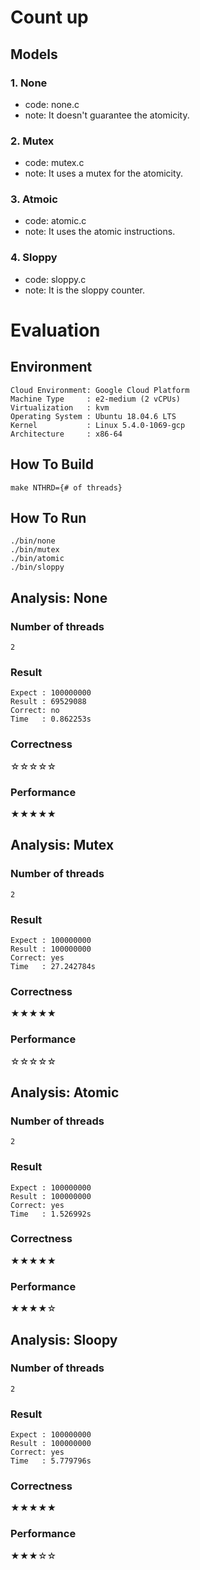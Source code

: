 # Count up
## Models
### 1. None
- code: none.c
- note: It doesn't guarantee the atomicity.
### 2. Mutex
- code: mutex.c
- note: It uses a mutex for the atomicity.
### 3. Atmoic
- code: atomic.c
- note: It uses the atomic instructions.
### 4. Sloppy
- code: sloppy.c
- note: It is the sloppy counter.

# Evaluation
## Environment
```
Cloud Environment: Google Cloud Platform
Machine Type     : e2-medium (2 vCPUs)
Virtualization   : kvm
Operating System : Ubuntu 18.04.6 LTS
Kernel           : Linux 5.4.0-1069-gcp
Architecture     : x86-64
```
## How To Build
```
make NTHRD={# of threads}
```
## How To Run
```
./bin/none
./bin/mutex
./bin/atomic
./bin/sloppy
```
## Analysis: None
### Number of threads
`2`
### Result
```
Expect : 100000000
Result : 69529088
Correct: no
Time   : 0.862253s
```
### Correctness
☆☆☆☆☆
### Performance
★★★★★

## Analysis: Mutex
### Number of threads
`2`
### Result
```
Expect : 100000000
Result : 100000000
Correct: yes
Time   : 27.242784s
```
### Correctness
★★★★★
### Performance
☆☆☆☆☆

## Analysis: Atomic
### Number of threads
`2`
### Result
```
Expect : 100000000
Result : 100000000
Correct: yes
Time   : 1.526992s
```
### Correctness
★★★★★
### Performance
★★★★☆

## Analysis: Sloopy
### Number of threads
`2`
### Result
```
Expect : 100000000
Result : 100000000
Correct: yes
Time   : 5.779796s
```
### Correctness
★★★★★
### Performance
★★★☆☆
